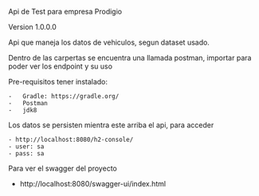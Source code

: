 Api de Test para empresa Prodigio

Version 1.0.0.0

Api que maneja los datos de vehiculos, segun dataset usado.

Dentro de las carpertas se encuentra una llamada postman, importar para poder ver los endpoint y su uso


Pre-requisitos tener instalado:

    -   Gradle: https://gradle.org/
    -   Postman
    -   jdk8




Los datos se persisten mientra este arriba el api, para acceder

    - http://localhost:8080/h2-console/
    - user: sa
    - pass: sa

Para ver el swagger del proyecto
- http://localhost:8080/swagger-ui/index.html
